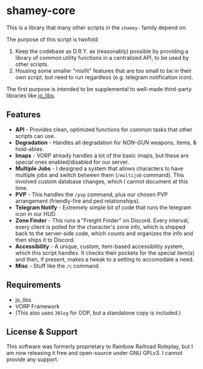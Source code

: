 # shamey-core

This is a library that many other scripts in the `shamey-` family depend on.

The purpose of this script is twofold:
1. Keep the codebase as D.R.Y. as (reasonably) possible by providing a library of common utility functions in a centralized API, to be used by other scripts.
2. Housing some smaller "misfit" features that are too small to be in their own script, but need to run regardless (e.g. telegram notification icon).

The first purpose is intended to be supplemental to well-made third-party libraries like [jo_libs](Jump-On-Studios/RedM-jo_libs).

## Features
- **API** - Provides clean, optimized functions for common tasks that other scripts can use.
- **Degradation** - Handles all degradation for *NON-GUN* weapons, items, & hold-ables.
- **Imaps** - VORP already handles a lot of the basic imaps, but these are special ones enabled/disabled for our server.
- **Multiple Jobs** - I designed a system that allows characters to have multiple jobs and switch between them (`/multijob` command). This involved custom database changes, which I cannot document at this time.
- **PVP** - This handles the `/pvp` command, plus our chosen PVP arrangement (friendly-fire and ped relationships).
- **Telegram Notify** - Extremely simple bit of code that runs the telegram icon in our HUD.
- **Zone Finder** - This runs a "Freight Finder" on Discord. Every interval, every client is polled for the character's zone info, which is shipped back to the server-side code, which counts and organizes the info and then ships it to Discord.
- **Accessibility** - A unique, custom, item-based accessibility system, which this script handles. It checks their pockets for the special item(s) and then, if present, makes a tweak to a setting to accomodate a need.
- **Misc** - Stuff like the `/c` command.

## Requirements
- jo_libs
- VORP Framework
- (This also uses `30log` for OOP, but a standalone copy is included.)

## License & Support
This software was formerly proprietary to Rainbow Railroad Roleplay, but I am now releasing it free and open-source under GNU GPLv3. I cannot provide any support.
